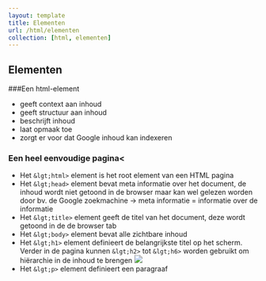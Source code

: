 ```yaml
---
layout: template
title: Elementen
url: /html/elementen
collection: [html, elementen]
---
```


## Elementen

###Een html-element
<div class="hightligt">
    <ul>
        <li>geeft context aan inhoud</li>
        <li>geeft structuur aan inhoud</li>
        <li>beschrijft inhoud</li>
        <li>laat opmaak toe</li>
        <li>zorgt er voor dat Google inhoud kan indexeren</li>        
    </ul>
</div>

### Een heel eenvoudige pagina<
<ul>
<li>Het <code>&lgt;html&gt;</code> element is het root element van een HTML pagina</li>
<li>Het <code>&lgt;head&gt;</code> element bevat meta informatie over het document, de inhoud wordt niet getoond in de browser maar kan wel gelezen worden door bv. de Google zoekmachine
-> meta informatie = informatie over de informatie</li>

<li>Het <code>&lgt;title&gt;</code> element geeft de titel van het document, deze wordt getoond in de de browser tab</li>

<li>Het <code>&lgt;body&gt;</code> element bevat alle zichtbare inhoud</li>
<li>Het <code>&lgt;h1&gt;</code> element definieert de belangrijkste titel op het scherm. Verder in de pagina kunnen <code>&lgt;h2&gt;</code> tot <code>&lgt;h6&gt;</code> worden gebruikt om hiërarchie in de inhoud te brengen
<img src="{{ '/html/images/image-2-1024x226.png' | relative_url}}" />
</li>

<li>Het <code>&lgt;p&gt;</code> element definieert een paragraaf</li>
</ul>